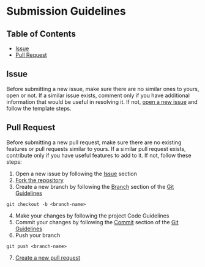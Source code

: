 # Submission Guidelines

## Table of Contents

- [Issue](#issue)
- [Pull Request](#pull-request)

## Issue

Before submitting a new issue, make sure there are no similar ones to yours, open or not. If a similar issue exists, comment only if you have additional information that would be useful in resolving it. If not, [open a new issue](https://help.github.com/en/github/managing-your-work-on-github/creating-an-issue) and follow the template steps.

## Pull Request

Before submitting a new pull request, make sure there are no existing features or pull requests similar to yours. If a similar pull request exists, contribute only if you have useful features to add to it. If not, follow these steps:
1. Open a new issue by following the [Issue](#issue) section
2. [Fork the repository](https://help.github.com/en/github/getting-started-with-github/fork-a-repo)
3. Create a new branch by following the [Branch](GIT_GUIDELINES.md#branch) section of the [Git Guidelines](GIT_GUIDELINES.md)
```
git checkout -b <branch-name>
```
4. Make your changes by following the project Code Guidelines
5. Commit your changes by following the [Commit](GIT_GUIDELINES.md#commit) section of the [Git Guidelines](GIT_GUIDELINES.md)
6. Push your branch
```
git push <branch-name>
```
7. [Create a new pull request](https://help.github.com/en/github/collaborating-with-issues-and-pull-requests/creating-a-pull-request-from-a-fork)
